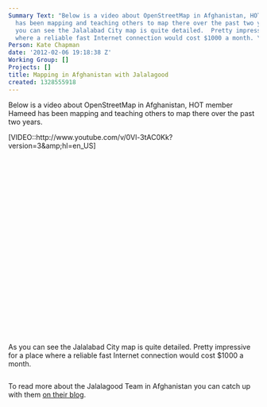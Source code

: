 ```yaml
---
Summary Text: "Below is a video about OpenStreetMap in Afghanistan, HOT member Hameed
  has been mapping and teaching others to map there over the past two years. \r\n\r\n[VIDEO::http://www.youtube.com/v/0Vl-3tAC0Kk?version=3&amp;hl=en_US]\r\n\r\nAs
  you can see the Jalalabad City map is quite detailed.  Pretty impressive for a place
  where a reliable fast Internet connection would cost $1000 a month. \r\n\r\n"
Person: Kate Chapman
date: '2012-02-06 19:18:38 Z'
Working Group: []
Projects: []
title: Mapping in Afghanistan with Jalalagood
created: 1328555918
---
```

<p>Below is a video about OpenStreetMap in Afghanistan, HOT member Hameed has been mapping and teaching others to map there over the past two years.</p><p>[VIDEO::http://www.youtube.com/v/0Vl-3tAC0Kk?version=3&amp;amp;hl=en_US]</p><p><object height="360" width="640"><param name="movie" value="http://www.youtube.com/v/0Vl-3tAC0Kk?version=3&amp;hl=en_US"><param name="allowFullScreen" value="true"><param name="allowscriptaccess" value="always"></object></p><p>As you can see the Jalalabad City map is quite detailed. Pretty impressive for a place where a reliable fast Internet connection would cost $1000 a month.</p><p><img src="http://hot.openstreetmap.org/sites/default/files/map_0.png" alt=""></p><p>To read more about the Jalalagood Team in Afghanistan you can catch up with them <a href="http://www.jalalagood.com/">on their blog</a>.</p>
